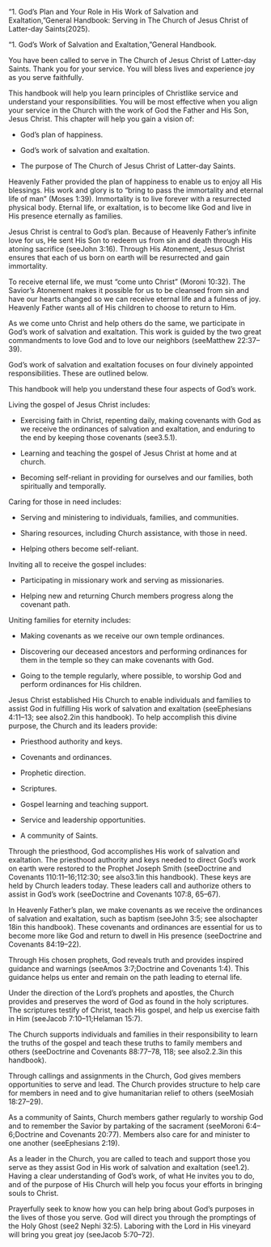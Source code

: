 “1. God’s Plan and Your Role in His Work of Salvation and Exaltation,”General
Handbook: Serving in The Church of Jesus Christ of Latter-day Saints(2025).

“1. God’s Work of Salvation and Exaltation,”General Handbook.

You have been called to serve in The Church of Jesus Christ of Latter-day
Saints. Thank you for your service. You will bless lives and experience joy as
you serve faithfully.

This handbook will help you learn principles of Christlike service and
understand your responsibilities. You will be most effective when you align your
service in the Church with the work of God the Father and His Son, Jesus Christ.
This chapter will help you gain a vision of:


- God’s plan of happiness.

- God’s work of salvation and exaltation.

- The purpose of The Church of Jesus Christ of Latter-day Saints.

Heavenly Father provided the plan of happiness to enable us to enjoy all His
blessings. His work and glory is to “bring to pass the immortality and eternal
life of man” (Moses 1:39). Immortality is to live forever with a resurrected
physical body. Eternal life, or exaltation, is to become like God and live in
His presence eternally as families.

Jesus Christ is central to God’s plan. Because of Heavenly Father’s infinite
love for us, He sent His Son to redeem us from sin and death through His atoning
sacrifice (seeJohn 3:16). Through His Atonement, Jesus Christ ensures that each
of us born on earth will be resurrected and gain immortality.

To receive eternal life, we must “come unto Christ” (Moroni 10:32). The Savior’s
Atonement makes it possible for us to be cleansed from sin and have our hearts
changed so we can receive eternal life and a fulness of joy. Heavenly Father
wants all of His children to choose to return to Him.

As we come unto Christ and help others do the same, we participate in God’s work
of salvation and exaltation. This work is guided by the two great commandments
to love God and to love our neighbors (seeMatthew 22:37–39).

God’s work of salvation and exaltation focuses on four divinely appointed
responsibilities. These are outlined below.

This handbook will help you understand these four aspects of God’s work.

Living the gospel of Jesus Christ includes:


- Exercising faith in Christ, repenting daily, making covenants with God as we
  receive the ordinances of salvation and exaltation, and enduring to the end by
  keeping those covenants (see3.5.1).

- Learning and teaching the gospel of Jesus Christ at home and at church.

- Becoming self-reliant in providing for ourselves and our families, both
  spiritually and temporally.

Caring for those in need includes:


- Serving and ministering to individuals, families, and communities.

- Sharing resources, including Church assistance, with those in need.

- Helping others become self-reliant.

Inviting all to receive the gospel includes:


- Participating in missionary work and serving as missionaries.

- Helping new and returning Church members progress along the covenant path.

Uniting families for eternity includes:


- Making covenants as we receive our own temple ordinances.

- Discovering our deceased ancestors and performing ordinances for them in the
  temple so they can make covenants with God.

- Going to the temple regularly, where possible, to worship God and perform
  ordinances for His children.

Jesus Christ established His Church to enable individuals and families to assist
God in fulfilling His work of salvation and exaltation (seeEphesians 4:11–13;
see also2.2in this handbook). To help accomplish this divine purpose, the Church
and its leaders provide:


- Priesthood authority and keys.

- Covenants and ordinances.

- Prophetic direction.

- Scriptures.

- Gospel learning and teaching support.

- Service and leadership opportunities.

- A community of Saints.

Through the priesthood, God accomplishes His work of salvation and exaltation.
The priesthood authority and keys needed to direct God’s work on earth were
restored to the Prophet Joseph Smith (seeDoctrine and Covenants
110:11–16;112:30; see also3.1in this handbook). These keys are held by Church
leaders today. These leaders call and authorize others to assist in God’s work
(seeDoctrine and Covenants 107:8, 65–67).

In Heavenly Father’s plan, we make covenants as we receive the ordinances of
salvation and exaltation, such as baptism (seeJohn 3:5; see alsochapter 18in
this handbook). These covenants and ordinances are essential for us to become
more like God and return to dwell in His presence (seeDoctrine and Covenants
84:19–22).

Through His chosen prophets, God reveals truth and provides inspired guidance
and warnings (seeAmos 3:7;Doctrine and Covenants 1:4). This guidance helps us
enter and remain on the path leading to eternal life.

Under the direction of the Lord’s prophets and apostles, the Church provides and
preserves the word of God as found in the holy scriptures. The scriptures
testify of Christ, teach His gospel, and help us exercise faith in Him (seeJacob
7:10–11;Helaman 15:7).

The Church supports individuals and families in their responsibility to learn
the truths of the gospel and teach these truths to family members and others
(seeDoctrine and Covenants 88:77–78, 118; see also2.2.3in this handbook).

Through callings and assignments in the Church, God gives members opportunities
to serve and lead. The Church provides structure to help care for members in
need and to give humanitarian relief to others (seeMosiah 18:27–29).

As a community of Saints, Church members gather regularly to worship God and to
remember the Savior by partaking of the sacrament (seeMoroni 6:4–6;Doctrine and
Covenants 20:77). Members also care for and minister to one another
(seeEphesians 2:19).

As a leader in the Church, you are called to teach and support those you serve
as they assist God in His work of salvation and exaltation (see1.2). Having a
clear understanding of God’s work, of what He invites you to do, and of the
purpose of His Church will help you focus your efforts in bringing souls to
Christ.

Prayerfully seek to know how you can help bring about God’s purposes in the
lives of those you serve. God will direct you through the promptings of the Holy
Ghost (see2 Nephi 32:5). Laboring with the Lord in His vineyard will bring you
great joy (seeJacob 5:70–72).